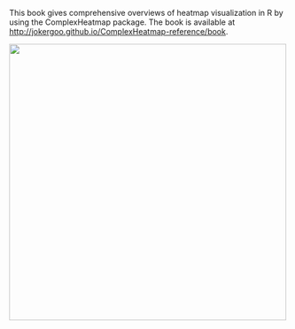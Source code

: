 This book gives comprehensive overviews of heatmap visualization in R by using the ComplexHeatmap package. The book is available at http://jokergoo.github.io/ComplexHeatmap-reference/book.

<img src="https://https://jokergoo.github.io/ComplexHeatmap-reference/book/complexheatmap-cover.jpg" width="500" />

